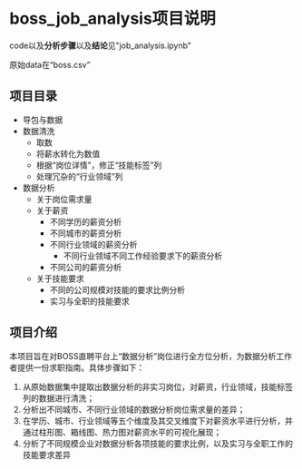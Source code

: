 # boss_job_analysis项目说明

code以及**分析步骤**以及**结论**见"job_analysis.ipynb"

原始data在“boss.csv”

## 项目目录
 - 导包与数据
- 数据清洗
  - 取数
  - 将薪水转化为数值
  - 根据“岗位详情”，修正“技能标签”列
  - 处理冗杂的“行业领域”列
- 数据分析
  - 关于岗位需求量
  - 关于薪资
    - 不同学历的薪资分析
    - 不同城市的薪资分析
    - 不同行业领域的薪资分析
      - 不同行业领域不同工作经验要求下的薪资分析
    - 不同公司的薪资分析
  - 关于技能要求
    - 不同的公司规模对技能的要求比例分析
    - 实习与全职的技能要求
    
## 项目介绍
本项目旨在对BOSS直聘平台上“数据分析”岗位进行全方位分析，为数据分析工作者提供一份求职指南。具体步骤如下：
1. 从原始数据集中提取出数据分析的非实习岗位，对薪资，行业领域，技能标签列的数据进行清洗；
2. 分析出不同城市、不同行业领域的数据分析岗位需求量的差异；
3. 在学历、城市、行业领域等五个维度及其交叉维度下对薪资水平进行分析，并通过柱形图、箱线图、热力图对薪资水平的可视化展现；
4. 分析了不同规模企业对数据分析各项技能的要求比例，以及实习与全职工作的技能要求差异

  
